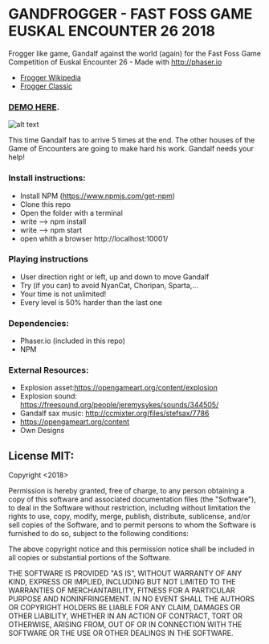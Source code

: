 # GANDFROGGER - FAST FOSS GAME EUSKAL ENCOUNTER 26 2018

Frogger like game, Gandalf against the world (again) for the Fast Foss Game Competition of Euskal Encounter 26 - Made with http://phaser.io

- [Frogger Wikipedia](https://es.wikipedia.org/wiki/Frogger)
- [Frogger Classic](http://froggerclassic.appspot.com/)

### [DEMO HERE](https://ericrisco.com/gandfrogger).

![alt text](https://raw.githubusercontent.com/eriscoand/euskal_gandfrogger/master/screenshot.png)


This time Gandalf has to arrive 5 times at the end. The other houses of the Game of Encounters are going to make hard his work. Gandalf needs your help!

### Install instructions:

- Install NPM (https://www.npmjs.com/get-npm)
- Clone this repo
- Open the folder with a terminal
- write --> npm install
- write --> npm start
- open whith a browser http://localhost:10001/

### Playing instructions

- User direction right or left, up and down to move Gandalf
- Try (if you can) to avoid NyanCat, Choripan, Sparta,...
- Your time is not unlimited!
- Every level is 50% harder than the last one

### Dependencies:

- Phaser.io (included in this repo)
- NPM

### External Resources:

- Explosion asset:https://opengameart.org/content/explosion
- Explosion sound: https://freesound.org/people/jeremysykes/sounds/344505/
- Gandalf sax music: http://ccmixter.org/files/stefsax/7786
- https://opengameart.org/content
- Own Designs

## License MIT:

Copyright <2018> <Eric Risco de la Torre>

Permission is hereby granted, free of charge, to any person obtaining a copy of this software and associated documentation files (the "Software"), to deal in the Software without restriction, including without limitation the rights to use, copy, modify, merge, publish, distribute, sublicense, and/or sell copies of the Software, and to permit persons to whom the Software is furnished to do so, subject to the following conditions:

The above copyright notice and this permission notice shall be included in all copies or substantial portions of the Software.

THE SOFTWARE IS PROVIDED "AS IS", WITHOUT WARRANTY OF ANY KIND, EXPRESS OR IMPLIED, INCLUDING BUT NOT LIMITED TO THE WARRANTIES OF MERCHANTABILITY, FITNESS FOR A PARTICULAR PURPOSE AND NONINFRINGEMENT. IN NO EVENT SHALL THE AUTHORS OR COPYRIGHT HOLDERS BE LIABLE FOR ANY CLAIM, DAMAGES OR OTHER LIABILITY, WHETHER IN AN ACTION OF CONTRACT, TORT OR OTHERWISE, ARISING FROM, OUT OF OR IN CONNECTION WITH THE SOFTWARE OR THE USE OR OTHER DEALINGS IN THE SOFTWARE.